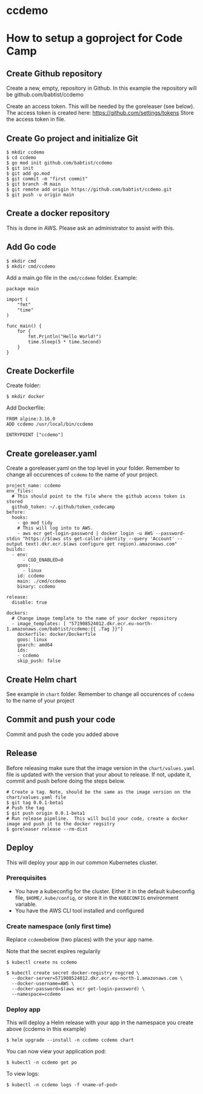 # ccdemo
# How to setup a goproject for Code Camp

## Create Github repository
Create a new, empty, repository in Github.
In this example the repository will be github.com/babtist/ccdemo

Create an access token. This will be needed by the goreleaser (see below).
The access token is created here: https://github.com/settings/tokens
Store the access token in file.

## Create Go project and initialize Git

```
$ mkdir ccdemo
$ cd ccdemo
$ go mod init github.com/babtist/ccdemo
$ git init
$ git add go.mod  
$ git commit -m "first commit"
$ git branch -M main
$ git remote add origin https://github.com/babtist/ccdemo.git
$ git push -u origin main
```

## Create a docker repository
This is done in AWS. Please ask an administrator to assist with this.

## Add Go code
```
$ mkdir cmd
$ mkdir cmd/ccdemo
```

Add a main.go file in the `cmd/ccdemo` folder.
Example:
```
package main

import (
	"fmt"
	"time"
)

func main() {
	for {
		fmt.Println("Hello World!")
		time.Sleep(5 * time.Second)
	}
}
```

## Create Dockerfile
Create folder:
```
$ mkdir docker
```
Add Dockerfile:
```
FROM alpine:3.16.0
ADD ccdemo /usr/local/bin/ccdemo

ENTRYPOINT ["ccdemo"]
```

## Create goreleaser.yaml
Create a goreleaser.yaml on the top level in your folder.
Remember to change all occurences of `ccdemo` to the name of your project.

```
project_name: ccdemo
env_files:
  # This should point to the file where the github access token is stored
  github_token: ~/.github/token_codecamp
before:
  hooks:
    - go mod tidy
    # This will log into to AWS.
    - aws ecr get-login-password | docker login -u AWS --password-stdin "https://$(aws sts get-caller-identity --query 'Account' --output text).dkr.ecr.$(aws configure get region).amazonaws.com"
builds:
  - env:
      - CGO_ENABLED=0
    goos:
      - linux
    id: ccdemo
    main: ./cmd/ccdemo  
    binary: ccdemo

release:
  disable: true

dockers:
  # Change image template to the name of your docker repository
  - image_templates: [ "571908524012.dkr.ecr.eu-north-1.amazonaws.com/babtist/ccdemo:{{ .Tag }}"]
    dockerfile: docker/Dockerfile
    goos: linux
    goarch: amd64
    ids:
    - ccdemo
    skip_push: false
```

## Create Helm chart
See example in `chart` folder.
Remember to change all occurences of `ccdemo` to the name of your project

## Commit and push your code
Commit and push the code you added above

## Release
Before releasing make sure that the image version in the `chart/values.yaml` file is updated with the version that your about to release. If not, update it, commit and push before doing the steps below.

```
# Create a tag. Note, should be the same as the image version on the chart/values.yaml file
$ git tag 0.0.1-beta1
# Push the tag
$ git push origin 0.0.1-beta1
# Run release pipeline.  This will build your code, create a docker image and push it to the docker regsitry
$ goreleaser release --rm-dist
```

## Deploy
This will deploy your app in our common Kubernetes cluster.

### Prerequisites 
* You have a kubeconfig for the cluster. Either it in the default kubeconfig file, `$HOME/.kube/config`, or store it in the `KUBECONFIG` environment variable.
* You have the AWS CLI tool installed and configured

### Create namespace (only first time)
Replace `ccdemo`below (two places) with the your app name.

Note that the secret expires regularily

```
$ kubectl create ns ccdemo

$ kubectl create secret docker-registry regcred \
  --docker-server=571908524012.dkr.ecr.eu-north-1.amazonaws.com \
  --docker-username=AWS \
  --docker-password=$(aws ecr get-login-password) \
  --namespace=ccdemo
```

### Deploy app
This will deploy a Helm release with your app in the namespace you create above (ccdemo in this example)
```
$ helm upgrade --install -n ccdemo ccdemo chart
```

You can now view your application pod:
```
$ kubectl -n ccdemo get po
```

To view logs:
```
$ kubectl -n ccdemo logs -f <name-of-pod>
```